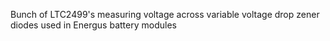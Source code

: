 Bunch of LTC2499's measuring voltage across variable voltage drop zener diodes used in Energus battery modules
